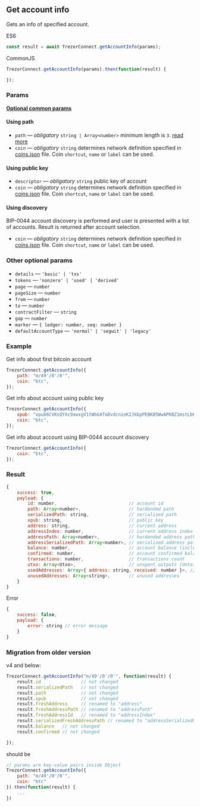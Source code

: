 ## Get account info

Gets an info of specified account.

ES6
```javascript
const result = await TrezorConnect.getAccountInfo(params);
```

CommonJS
```javascript
TrezorConnect.getAccountInfo(params).then(function(result) {

});
```

### Params
[****Optional common params****](commonParams.md)
#### Using path
* `path` — *obligatory* `string | Array<number>` minimum length is `3`. [read more](path.md)
* `coin` — *obligatory* `string` determines network definition specified in [coins.json](../../src/data/coins.json) file. Coin `shortcut`, `name` or `label` can be used.

#### Using public key
* `descriptor` — *obligatory* `string` public key of account
* `coin` — *obligatory* `string` determines network definition specified in [coins.json](../../src/data/coins.json) file. Coin `shortcut`, `name` or `label` can be used.

#### Using discovery
BIP-0044 account discovery is performed and user is presented with a list of accounts. Result is returned after account selection.
- `coin` — *obligatory* `string` determines network definition specified in [coins.json](../../src/data/coins.json) file. Coin `shortcut`, `name` or `label` can be used.

### Other optional params
* `details` — `'basic' | 'txs'`
* `tokens` — `'nonzero' | 'used' | 'derived'`
* `page` — `number`
* `pageSize` — `number`
* `from` — `number`
* `to` — `number`
* `contractFilter` — `string`
* `gap` — `number`
* `marker` — `{ ledger: number, seq: number }`
* `defaultAccountType` — `'normal' | 'segwit' | 'legacy'`

### Example
Get info about first bitcoin account
```javascript
TrezorConnect.getAccountInfo({
    path: "m/49'/0'/0'",
    coin: "btc",
});
```

Get info about account using public key
```javascript
TrezorConnect.getAccountInfo({
    xpub: "xpub6CVKsQYXc9awxgV1tWbG4foDvdcnieK2JkbpPEBKB5WwAPKBZ1mstLbKVB4ov7QzxzjaxNK6EfmNY5Jsk2cG26EVcEkycGW4tchT2dyUhrx",
    coin: "btc",
});
```

Get info about account using BIP-0044 account discovery
```javascript
TrezorConnect.getAccountInfo({
    coin: "btc",
});
```

### Result
```javascript
{
    success: true,
    payload: {
        id: number,                           // account id
        path: Array<number>,                  // hardended path
        serializedPath: string,               // serialized path
        xpub: string,                         // public key
        address: string,                      // current address
        addressIndex: number,                 // current address index
        addressPath: Array<number>,           // hardended address path
        addressSerializedPath: Array<number>, // serialized address path
        balance: number,                      // account balance (including unconfirmed transactions)
        confirmed: number,                    // account confirmed balance
        transactions: number,                 // transactions count
        utxo: Array<Utxo>,                    // unspent outputs [detail](../../src/js/types/response.js#L57)
        usedAddresses: Array<{ address: string, received: number }>, // used addresses with received amount
        unusedAddresses: Array<string>,       // unused addresses
    }
}
```
Error
```javascript
{
    success: false,
    payload: {
        error: string // error message
    }
}
```

### Migration from older version

v4 and below:
```javascript
TrezorConnect.getAccountInfo("m/49'/0'/0'", function(result) {
    result.id               // not changed
    result.serializedPath   // not changed
    result.path             // not changed
    result.xpub             // not changed
    result.freshAddress     // renamed to "address"
    result.freshAddressPath // renamed to "addressPath"
    result.freshAddressId   // renamed to "addressIndex"
    result.serializedFreshAddressPath // renamed to "addressSerializedPath"
    result.balance   // not changed
    result.confirmed // not changed

});
```
should be
```javascript
// params are key-value pairs inside Object
TrezorConnect.getAccountInfo({ 
    path: "m/49'/0'/0'",
    coin: "btc"
}).then(function(result) {
    ...
})
```
